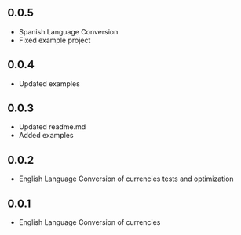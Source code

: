 ## 0.0.5

* Spanish Language Conversion
* Fixed example project

## 0.0.4

* Updated examples

## 0.0.3

* Updated readme.md
* Added examples

## 0.0.2

* English Language Conversion of currencies tests and optimization

## 0.0.1

* English Language Conversion of currencies
